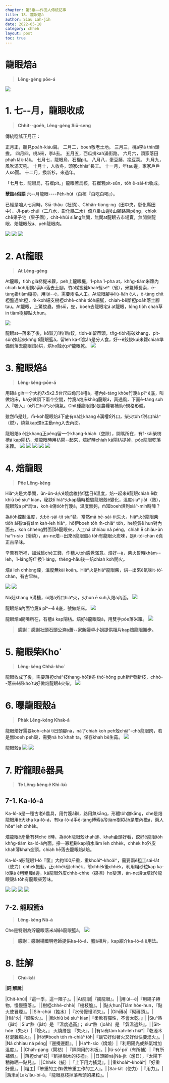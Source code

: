 ```yaml
---
chapter: 第5章——作田人傳統記事
title: 18. 龍眼焙á
author: Siau Lah-jih
date: 2022-05-18
category: chheh
layout: post
toc: true
---
```


# 龍眼焙á
> **Lêng-géng pōe-á**

![](../too5/24/4龍眼焙仔.jpg)

# 1. 七--月，龍眼收成
> **Chhit--goe̍h, Lêng-géng Siū-seng**

傳統唸謠正月正：

正月正，聽見poa̍h-kiáu聲。
二月二，boeh敬老土地。
三月三，桃á李á thīn頭擔。
四月四，桃á來，李á去。
五月五，西瓜排kah滿街路。
六月六，頭家落田phah la̍k-ta̍k。
七月七，龍眼烏，石榴pit。
八月八，牽豆藤，挽豆莢。
九月九，風吹滿天吼。
十月十，人收冬，頭家chhiàⁿ長工。
十一月，年tau邊，家家戶戶人so圓。
十二月，換新衫，來過年。

「七月七，龍眼烏，石榴pit。」龍眼若烏核，石榴若pit-sûn，to̍h ē-sái-tit收成。

**孽詰á俗語**
六--月龍眼----Pe̍h-hu̍t（白核『白吃白喝』）。

已經是咱人七月時，Siā-thâu（社頭）、Chhân-tiong-ng（田中央，彰化縣田中）、Jī-pat-chúi（二八水，彰化縣二水）倚八卦山邊ê山腳路東pêng，chiok chē果子宅（果子園），chit-khùi siāng無閒，無閒at龍眼去市場賣，無閒鉸龍眼、焙龍眼殼á、peh龍眼肉。

![](../too5/24/1培龍眼.jpg)
![](../too5/24/2培龍眼.jpg)
![](../too5/24/2a_at龍眼.jpg)

# 2. At龍眼
> **At Lêng-géng**

At龍眼，tio̍h giâ梯提米籮，peh上龍眼欉，1-pha 1-pha at，khǹg-tiàm米籮內chiah koh用鉤á索lūi落去土腳。竹á梯搬徙khah輕séⁿ（省），米籮縛長索，ē-tàng掛tiàm樹椏，用lūi--ē，需要兩名人工。At龍眼腳手liú-lia̍h ê人，ē-tàng chit椏盤過hit椏，m̄-koh細支樹椏chhè-chhè tio̍h細膩，chiah-bē斷椏poa̍h落土腳tau。At龍眼，上驚蚊蟲，蜂siū，蛇，boeh去龍眼宅á at龍眼，lóng tio̍h chah草in tiàm樹腳點火hun。

![](../too5/24/3挽龍眼.jpg)

龍眼at--落來了後，kō͘鉸刀1粒1粒鉸，tio̍h-ài留蒂頭，tn̄g-tio̍h有破khang、pit-sûn揀起來khǹg tī龍眼籃á，留leh ka-tī食a̍h是分人食，好--ê鉸鉸kui米籮chiah準備倒落去龍眼焙á烘，烘ho͘蝕水pìⁿ龍眼乾。
![](../too5/24/3a龍眼.jpg)

# 3. 龍眼焙á
> **Lêng-kéng-pōe-á**

用磚á gih一个大約7x5x2.5台尺四角形ê槽á，槽內ē-tàng khòe竹篾á pīⁿ ê底，叫做焙床，ka分做頂下兩个空間，竹篾á焙床khǹg龍眼á，真通風，下面ē-tàng suh入『吸入』ùi外口hiâⁿ火ê燒氣。Chit種龍眼焙á是農糧署補助ê規格形體。

雖然m̄是灶，m̄-koh龍眼焙á下底有ná灶khang ê溝槽tī外口，柴火to̍h tī外口hiâⁿ（燃），燒氣kap煙ē主動nǹg入去內面。

龍眼焙á ê灶khang正pêng留一个khang-khiah（空隙），開嘴所在，有1-kâi柴枋槽á kap閘枋，焙龍眼時用枋閘--起來，焙好時chiah kā閘枋提掉，póe龍眼乾落米籮。
![](../too5/24/4龍眼焙仔.jpg)
![](../too5/24/5龍眼焙仔.jpg)
![](../too5/24/5a龍眼培仔.jpg)
![](../too5/24/5b龍眼焙仔.jpg)
![](../too5/24/5c龍眼焙仔.jpg)


# 4. 焙龍眼
> **Pōe Lêng-kéng**

Hiâⁿ火是大學問，ûn-ûn-á火ê燒度維持tī猛日ê溫度，焙--起來ê龍眼chiah ē軟khiū bē siuⁿ kian，秘訣tī hiâⁿ火kap隨時檢驗龍眼殼ê變化，溫度siuⁿ jia̍t（熱），龍眼殼á pìⁿ烏ta，koh ē傷tio̍h竹篾á，溫度無夠，m̄知boeh烘到siáⁿ-mih時陣？

為tio̍h控制溫度，火bē-sái-tit siuⁿ猛，當然mā bē-sái-tit失火，hiâⁿ火ê龍眼柴tio̍h ài有ta有tâm kah-leh hiâⁿ，hō͘伊boeh to̍h m̄-chiâⁿ to̍h，he燒氣ē hun對內面去，koh chhèng對面頂ê龍眼來，人工ná chhiau ná péng，chiah ē chiâu-ûn haⁿh-sio（熁燒），án-ne焙--出來ê龍眼殼á to̍h有龍眼火炭味，是it-tó͘-chán ê真正古早味。

辛苦有所補，加減趁chē工錢，作穡人to̍h感覺滿意。焙好--à，柴火暫時khàm--leh，1-láng貯tīⁿ換1-láng，thèng-hāu後一焙chiah koh開火。

焙á leh chhèng煙，溫度無kài koân。Hiâⁿ火是hiâⁿ龍眼柴，烘--出來ê氣味it-tó͘-chán，有古早味。

![](../too5/24/5d龍眼焙仔.jpg)
![](../too5/24/6龍眼焙仔.jpg)

Ná灶khang ê溝槽，ùi焙á外口hiâⁿ火，火hun ē suh入焙á內面。
![](../too5/24/7龍眼焙仔.jpg)

龍眼焙á內面竹篾á pīⁿ--ē ê底，號做焙床。
![](../too5/24/8焙床.jpg)

龍眼焙á開嘴所在，有槽á kap閘枋。焙好ê龍眼殼á，用雙手póe落米籮。
![](../too5/24/9焙龍眼.jpg)

> **感謝：感謝社頭石頭公湳á蕭--家新婦卓小姐提供相片kap焙龍眼撇步。**

# 5. 龍眼柴Kho͘
> **Lêng-kéng Chhâ-kho͘**

龍眼收成了後，需要落椏cháⁿ枝thang-hō͘後冬 thó͘-hông puh新íⁿ發新枝，chhò--落來ê柴kho͘ tú好做焙龍眼ê火柴。
![](../too5/24/10大柴.jpg)

# 6. 曝龍眼殼á
> **Pha̍k Lêng-kéng Khak-á**


龍眼焙好需要koh-chài tī日頭腳nà，nà了chiah koh peh殼chiâⁿ-chò龍眼肉，若是無boeh peh殼，需要nà ho͘ khah ta，保存khah bē生菇。
![](../too5/24/11龍眼殼仔.jpg)

龍眼殼á
![](../too5/24/11a龍眼殼仔.jpg)
![](../too5/24/11b龍眼殼仔.jpg)


# 7. 貯龍眼ê器具
> **Té Lêng-kéng ê Khì-kū**


## 7-1. Ka-ló-á

Ka-ló-á是一種古老ê農具，用竹篾á辮，路用無kāng，形體to̍h無kāng，che是焙龍眼用ê大kha ka-ló-á，有ka-ló-á手ē-tàng縛索á吊tiàm樹椏a̍h是厝內楹á，兩人hōaⁿ leh chhe̍k。

焙龍眼ê產量有夠chē ê時，為tio̍h龍眼殼khah薄、khah金頭好看，鉸好ê龍眼to̍h khǹg-tiàm ka-ló-á內面，摻一寡粗砂kap噴水lām leh chhe̍k，chhe̍k ho͘外皮khah薄khah金頭，chiah hē落去龍眼焙á焙。

Ka-ló-á貯龍眼1-ló『筐』大約100斤重，重khoâiⁿ-khoâiⁿ，需要兩ê粗工sái-la̍t（使力）chhe̍k振動，正chhe̍k倒chhe̍k，前chhe̍k後chhe̍k，利用粗砂粒kap ka-ló篾á ê粗粗篾á邊，kā龍眼外皮chhè-chhè（摖摖）ho͘變薄，án-ne烘ta焙好ê龍眼殼á to̍h有龍眼柴芳味。

![](../too5/24/12茭荖仔手.jpg)
![](../too5/24/13茭荖仔.jpg)
![](../too5/24/13a茭荖仔.jpg)
![](../too5/24/13b茭荖仔.jpg)

## 7-2. 龍眼籃á
> **Lêng-kéng Nâ-á**

Che是特別為貯龍眼落米á辮ê龍眼籃á。
![](../too5/24/14龍眼籃仔.jpg)

> **感謝：感謝楊國明老師提供ka-ló-á、籃á相片，kap紹介ka-ló-á ê用法。**

# 8. 註解
> **Chù-kái**

|**詞**|**解說**|

|Chit-khùi|『這一季，這一陣子』。|
|At龍眼|『摘龍眼』。|
|用lūi--ē|『用繩子縛物，慢慢墮落』。|
|樹椏chhè-chhè|『樹枝脆』。|
|點火hun|Tiám hóe-hun，『點火使冒煙』。|
|Si̍h-chúi（蝕水）|『水份慢慢消失』。|
|Gih磚á|『砌磚頭』。|
|Hiâⁿ火|『燃柴火』。|
|軟khiū bē siuⁿ kian|『柔軟有彈性，不會太乾。』|
|Siuⁿ熱（jia̍t）|Siuⁿ熱（jia̍t）是 『溫度過高』； siuⁿ熱（joa̍h）是 『氣溫過熱』。|
|Sit-hóe（失火）|『熄火。』 火燒厝是 『失火』。|
|有ta有tâm kah-leh hiâⁿ|『乾溼木材混雜燃火』。|
|Hō͘伊boeh to̍h m̄-chiâⁿ to̍h|『讓它好似著火又好似快要熄火』。|
|Ná chhiau ná péng|『邊攪邊翻』。|
|Haⁿh-sio（熁燒）|『利用陽光或熱氣增加溫度』。|
|Cha̍h-pang（閘枋）|『隔開用的木板』。|
|Iú-só͘-pó͘（有所補）|『有所補償』。|
|落椏cháⁿ枝|『斬掉樹木的枝椏』。|
|日頭腳nà|Nà-ji̍t（爁日），『太陽下稍微晒一點兒』。|
|Chhe̍k（摵）|『上下用力搖晃』。|
|重khoâiⁿ-khoâiⁿ|『好重好重』。|
|粗工|『笨重的工作/做笨重工作的工人』。|
|Sái-la̍t（使力）|『用力』。|
|落米á|Lak/làu-bí-á，『龍眼荔枝掉落蒂頭的果粒』。|
